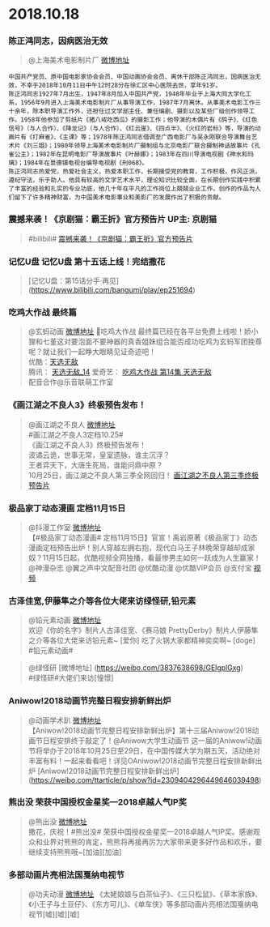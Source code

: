 # 2018.10.18
 

###  陈正鸿同志，因病医治无效
>@上海美术电影制片厂 [微博地址](https://weibo.com/1984803191/GEtsonmRa)
```
中国共产党员、原中国电影家协会会员、中国动画协会会员、离休干部陈正鸿同志，因病医治无效，不幸于2018年10月11日中午12时28分在徐汇区中心医院去世，享年91岁。
陈正鸿同志1927年7月出生，1947年8月加入中国共产党，1948年毕业于上海大同大学化工系，1956年9月进入上海美术电影制片厂从事导演工作，1987年7月离休。从事美术电影工作三十余年，除本职导演工作外，还担任过文学部主任、兼任编剧、摄影以及某些厂级创作领导工作。1958年他参加了剪纸片《猪八戒吃西瓜》的摄影工作；他导演的木偶片有《鸽子》、《红色信号》（与人合作）、《降龙记》（与人合作）、《红云崖》、《四点半》、《火红的岩标》等，导演的动画片有《打麻雀》、《主课》等；1978年陈正鸿同志借调至广西电影厂与吴永刚联合导演舞台艺术片《刘三姐》；1980年领导上海美术电影制片厂摄制组与北京电影厂联合摄制神话故事片《孔雀公主》；1982年在昆明电影厂导演故事片《叶赫娜》；1983年在四川导演电视剧《神水和玛璃》；1984年在景德镇电视台编导电视剧《刑068》。
陈正鸿同志热爱党，热爱社会主义，热爱本职工作，长期接受党的教育，工作积极，作风正派，遵纪守法，乐于助人。他具有较高的文学艺术水平，理论知识比较全面，在长期创作实践中积累了丰富的经验和扎实的专业功底，他几十年在平凡的工作岗位上兢兢业业工作，创作的作品为人们留下了许多精神财富，为中国美术电影事业和美影厂的发展作出了积极的贡献。
```

### 震撼来袭！《京剧猫：霸王折》官方预告片 UP主: 京剧猫
>#bilibili#   [震撼来袭！《京剧猫：霸王折》官方预告片](https://www.bilibili.com/video/av34076962)​​​​ 

### 记忆U盘 记忆U盘 第十五话上线！完结撒花 

>[记忆U盘：第15话分手·再见]​​​​(https://www.bilibili.com/bangumi/play/ep251694)  

### 吃鸡大作战 最终篇
> @玄蚂动画  [微博地址](https://weibo.com/1769640584/GwRz9b8U8)
>吃鸡大作战 最终篇已经在各平台免费上线啦！娇小狸和七堇这对要泡面不要神器的真香姐妹组合能否成功吃鸡为玄蚂军团挽尊呢？就让我们一起睁大眼睛见证奇迹吧！  
>优酷：[天选无敌](https://v.youku.com/v_show/id_XMzc5MDcyMDk4NA==.html?spm=a2h0j.11185381.listitem_page1.5!14~A&&s=8b600969a0ac47b39f5c)  
>腾讯： [天选无敌_14](https://v.qq.com/x/cover/jcu9az86kp7ml5t/o0762672zng.html)
>爱奇艺： [吃鸡大作战 第14集 天选无敌](https://www.iqiyi.com/v_19rqyn0h2k.html)  
>配音合作@乐音联萌工作室 ​​​​   
 
### 《画江湖之不良人3》终极预告发布！
> @画江湖之不良人  [微博地址](https://weibo.com/5213431657/GEsWLvtzk)  
>#画江湖之不良人3定档10.25#  
>《画江湖之不良人3》终极预告发布！  
>波谲云诡，世事无常，皇室遗脉，谁主沉浮？  
>王者弈天下，大唐生死局，谁能问鼎中原？  
>10月25日，画江湖之不良人第三季全网回归！ [画江湖之不良人第三季终极预告片](https://www.bilibili.com/bangumi/play/ep253295/)  


### 极品家丁动态漫画  定档11月15日
> @抖漫工作室  [微博地址](https://weibo.com/5450564235/GEsUvb1Xa)   
>【#极品家丁动态漫画# 定档11月15日】官宣！禹岩原著《极品家丁》动态漫画定档预告出炉！别人穿越左拥右抱，现代白马王子林晚荣穿越却成家奴？11月15日起，优酷视频全网独播，看最惨男主如何一跃成为人生赢家！ @神漫杂志 @翼之声中文配音社团 @优酷动漫  @优酷VIP会员 @支付宝 [视频]( https://weibo.com/tv/v/jG1hogug8?fid=1034:4296419927104978)  


###  古泽佳宽,伊藤隼之介等各位大佬来访绿怪研,铅元素 
> @铅元素动画  [微博地址](https://weibo.com/5754772000/GEuy4lUYV)  
>欢迎《你的名字》制片人古泽佳宽、《赛马娘 PrettyDerby》制片人伊藤隼之介等各位大佬来访铅元素~ [爱你] 吃了火锅大家都精神奕奕啊~ [doge]  
>#铅元素动画# ​​​​ 

>@绿怪研  [微博地址] (https://weibo.com/3837638698/GElgplGxg)  
>#绿怪研#大佬们来访[憧憬] ​​​​  

### Aniwow!2018动画节完整日程安排新鲜出炉
>  @动画学术趴  [微博地址](https://weibo.com/3899327798/GEt5Wl2cr)  
>【Aniwow!2018动画节完整日程安排新鲜出炉】第十三届Aniwow!2018动画节日程安排终于敲定了！@Aniwow大学生动画节 这一届的Aniwow!动画节将举办于2018年10月25日至29日，在中国传媒大学为期五天，活动绝对丰富有料！一起来看看吧！详见OAniwow!2018动画节完整日程安排新鲜出炉 [Aniwow!2018动画节完整日程安排新鲜出炉]​​​(https://weibo.com/ttarticle/p/show?id=2309404296449646039498)  

### 熊出没  荣获中国授权金星奖—2018卓越人气IP奖
> @熊出没 [微博地址](https://weibo.com/2810479322/GEsRupAnJ)  
>撒花，庆祝！#熊出没# 荣获中国授权金星奖—2018卓越人气IP奖。感谢观众和业界对熊熊的肯定，熊熊将再接再厉为大家带来更多好作品和欢乐，要继续支持熊熊哦~[加油][加油] ​​​​ 

###  多部动画片亮相法国戛纳电视节
>@功夫动漫  [微博地址](https://weibo.com/2353195100/GErHXD1E4)
>《太姥娘娘与白茶仙子》、《三只松鼠》、《草本家族》、《小王子与土豆仔》、《东方可儿》、《单车侠》等多部动画片亮相法国戛纳电视节[嘘][嘘][嘘]







